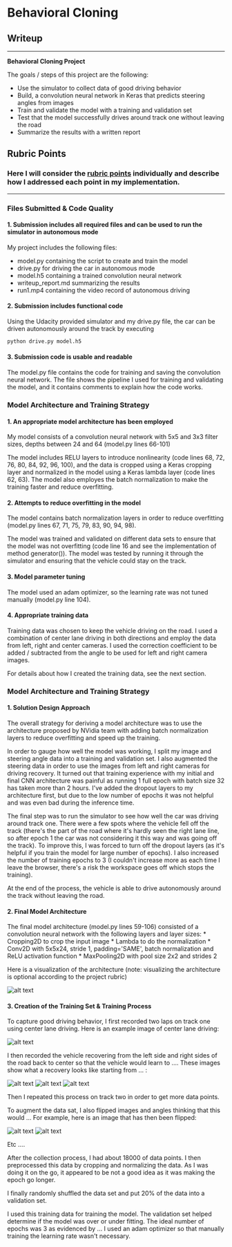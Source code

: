 # **Behavioral Cloning** 

## Writeup

---

**Behavioral Cloning Project**

The goals / steps of this project are the following:
* Use the simulator to collect data of good driving behavior
* Build, a convolution neural network in Keras that predicts steering angles from images
* Train and validate the model with a training and validation set
* Test that the model successfully drives around track one without leaving the road
* Summarize the results with a written report


[//]: # (Image References)

[image1]: ./examples/placeholder.png "Model Visualization"
[image2]: ./examples/placeholder.png "Grayscaling"
[image3]: ./examples/placeholder_small.png "Recovery Image"
[image4]: ./examples/placeholder_small.png "Recovery Image"
[image5]: ./examples/placeholder_small.png "Recovery Image"
[image6]: ./examples/placeholder_small.png "Normal Image"
[image7]: ./examples/placeholder_small.png "Flipped Image"

## Rubric Points
### Here I will consider the [rubric points](https://review.udacity.com/#!/rubrics/432/view) individually and describe how I addressed each point in my implementation.  

---
### Files Submitted & Code Quality

#### 1. Submission includes all required files and can be used to run the simulator in autonomous mode

My project includes the following files:
* model.py containing the script to create and train the model
* drive.py for driving the car in autonomous mode
* model.h5 containing a trained convolution neural network 
* writeup_report.md summarizing the results
* run1.mp4 containing the video record of autonomous driving

#### 2. Submission includes functional code
Using the Udacity provided simulator and my drive.py file, the car can be driven autonomously around the track by executing 
```sh
python drive.py model.h5
```

#### 3. Submission code is usable and readable

The model.py file contains the code for training and saving the convolution neural network. The file shows the pipeline I used for training and validating the model, and it contains comments to explain how the code works.

### Model Architecture and Training Strategy

#### 1. An appropriate model architecture has been employed

My model consists of a convolution neural network with 5x5 and 3x3 filter sizes, depths between 24 and 64 (model.py lines 66-101) 

The model includes RELU layers to introduce nonlinearity (code lines 68, 72, 76, 80, 84, 92, 96, 100), and the data is cropped using a Keras cropping layer and normalized in the model using a Keras lambda layer (code lines 62, 63). The model also employes the batch normalization to make the training faster and reduce overfitting. 

#### 2. Attempts to reduce overfitting in the model

The model contains batch normalization layers in order to reduce overfitting (model.py lines 67, 71, 75, 79, 83, 90, 94, 98). 

The model was trained and validated on different data sets to ensure that the model was not overfitting (code line 16 and see the implementation of method generator()). The model was tested by running it through the simulator and ensuring that the vehicle could stay on the track.

#### 3. Model parameter tuning

The model used an adam optimizer, so the learning rate was not tuned manually (model.py line 104).

#### 4. Appropriate training data

Training data was chosen to keep the vehicle driving on the road. I used a combination of center lane driving in both directions and employ the data from left, right and center cameras. I used the correction coefficient to be added / subtracted from the angle to be used for left and right camera images. 

For details about how I created the training data, see the next section. 

### Model Architecture and Training Strategy

#### 1. Solution Design Approach

The overall strategy for deriving a model architecture was to use the architecture proposed by NVidia team with adding batch normalization layers to reduce overfitting and speed up the training.

In order to gauge how well the model was working, I split my image and steering angle data into a training and validation set. 
I also augmented the steering data in order to use the images from left and right cameras for driving recovery.
It turned out that training experience with my initial and final CNN architecture was painful as running 1 full epoch with batch size 32 has taken more than 2 hours.
I've added the dropout layers to my architecture first, but due to the low number of epochs it was not helpful and was even bad during the inference time.

The final step was to run the simulator to see how well the car was driving around track one. There were a few spots where the vehicle fell off the track (there's the part of the road where it's hardly seen the right lane line, so after epoch 1 the car was not considering it this way and was going off the track). To improve this, I was forced to turn off the dropout layers (as it's helpful if you train the model for large number of epochs). I also increased the number of training epochs to 3 (I couldn't increase more as each time I leave the browser, there's a risk the workspace goes off which stops the training).

At the end of the process, the vehicle is able to drive autonomously around the track without leaving the road.

#### 2. Final Model Architecture

The final model architecture (model.py lines 59-106) consisted of a convolution neural network with the following layers and layer sizes:
    * Cropping2D to crop the input image
    * Lambda to do the normalization
    * Conv2D with 5x5x24, stride 1, padding='SAME', batch normalization and ReLU activation function
    * MaxPooling2D with pool size 2x2 and strides 2

Here is a visualization of the architecture (note: visualizing the architecture is optional according to the project rubric)

![alt text][image1]

#### 3. Creation of the Training Set & Training Process

To capture good driving behavior, I first recorded two laps on track one using center lane driving. Here is an example image of center lane driving:

![alt text][image2]

I then recorded the vehicle recovering from the left side and right sides of the road back to center so that the vehicle would learn to .... These images show what a recovery looks like starting from ... :

![alt text][image3]
![alt text][image4]
![alt text][image5]

Then I repeated this process on track two in order to get more data points.

To augment the data sat, I also flipped images and angles thinking that this would ... For example, here is an image that has then been flipped:

![alt text][image6]
![alt text][image7]

Etc ....

After the collection process, I had about 18000 of data points. I then preprocessed this data by cropping and normalizing the data. As I was doing it on the go, it appeared to be not a good idea as it was making the epoch go longer.

I finally randomly shuffled the data set and put 20% of the data into a validation set. 

I used this training data for training the model. The validation set helped determine if the model was over or under fitting. The ideal number of epochs was 3 as evidenced by ... I used an adam optimizer so that manually training the learning rate wasn't necessary.
